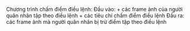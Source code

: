 Chương trình chấm điểm điều lệnh:
Đầu vào: + các frame ảnh của người quân nhân tập theo điều lệnh
         + các tiêu chí chấm điểm điều lệnh
Đầu ra: các frame ảnh mà người quân nhân bị trừ điểm tập theo điều lệnh
